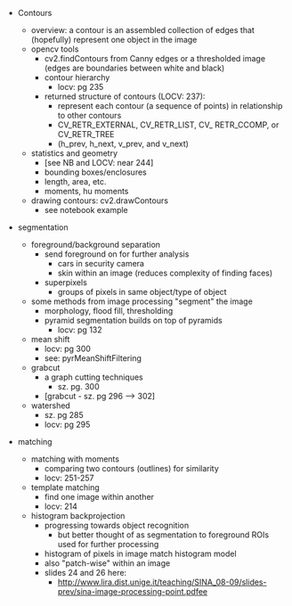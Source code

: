 * Contours
  * overview:  a contour is an assembled collection of edges that (hopefully) represent one object in the image
  * opencv tools
    * cv2.findContours from Canny edges or a thresholded image (edges are boundaries between white and black)
    * contour hierarchy
      * locv: pg 235
    * returned structure of contours (LOCV: 237):
      * represent each contour (a sequence of points) in relationship to other contours
      * CV_RETR_EXTERNAL, CV_RETR_LIST, CV_ RETR_CCOMP, or CV_RETR_TREE
      * (h_prev, h_next, v_prev, and v_next)
  * statistics and geometry
    * [see NB and LOCV:  near 244]
    * bounding boxes/enclosures
    * length, area, etc.
    * moments, hu moments
  * drawing contours:  cv2.drawContours
    * see notebook example

* segmentation
  * foreground/background separation
    * send foreground on for further analysis
      * cars in security camera
      * skin within an image (reduces complexity of finding faces)
    * superpixels
      * groups of pixels in same object/type of object
  * some methods from image processing "segment" the image
    * morphology, flood fill, thresholding
    * pyramid segmentation builds on top of pyramids
      * locv:  pg 132
  * mean shift
    * locv: pg 300
    * see: pyrMeanShiftFiltering
  * grabcut
    * a graph cutting techniques
      * sz. pg. 300
    * [grabcut - sz. pg 296 --> 302]
  * watershed
    * sz. pg 285
    * locv: pg 295

* matching
  * matching with moments
    * comparing two contours (outlines) for similarity
    * locv: 251-257
  * template matching
    * find one image within another
    * locv: 214
  * histogram backprojection
    * progressing towards object recognition
      * but better thought of as segmentation to foreground ROIs used for further processing
    * histogram of pixels in image match histogram model
    * also "patch-wise" within an image
    * slides 24 and 26 here:
      * http://www.lira.dist.unige.it/teaching/SINA_08-09/slides-prev/sina-image-processing-point.pdfee
